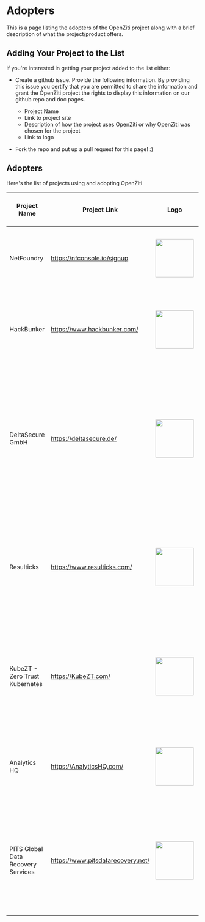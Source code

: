 # Adopters

This is a page listing the adopters of the OpenZiti project along with a brief description of what the project/product offers.

## Adding Your Project to the List

If you're interested in getting your project added to the list either:
* Create a github issue. Provide the following information. By providing this issue you certify that you are permitted to share the 
  information and grant the OpenZiti project the rights to display this information on our github repo and doc pages.

  * Project Name
  * Link to project site
  * Description of how the project uses OpenZiti or why OpenZiti was chosen for the project
  * Link to logo
* Fork the repo and put up a pull request for this page! :)

## Adopters

Here's the list of projects using and adopting OpenZiti

| Project Name                     | Project Link                                  | Logo     | How OpenZiti is used/why was OpenZiti chosen     |
|----------------------------------|-----------------------------------------------|----------|-----------------|
| NetFoundry                       | https://nfconsole.io/signup                   | <img src="https://netfoundry.io/logos/Logo-Dark-Backgrounds.jpg" width="100px"> | NetFoundry SaaS provides management, orchestrations, support, and SLAs for OpenZiti networks. |
| HackBunker                       | https://www.hackbunker.com/                   | <img src="https://irp.cdn-website.com/b429ad92/dms3rep/multi/hackbunker+logo+new.svg" width="100px"> | To open up a Zero Trust conversation in the C-Suite and Boardrooms of Blue-chip companies with a suite of products. |
| DeltaSecure GmbH                 | https://deltasecure.de/                       | <img src="https://deltasecure.de/wp-content/uploads/2022/10/DeltaSecure-Logo-gross-hell.png.png" width="100px"> | To provide Managed Security Operations Center services for small and medium-sized enterprises. Ziti overlay forms the basis for secure data transmission of customer data and within the SOC infrastructure. |
| Resulticks                       | https://www.resulticks.com/                   | <img src="https://www.resulticks.com/assets/platform/logos/resulticks-logo-blue.svg" width="100px"> | Resulticks Zero Trust API delivery network which forms the core of Resulticks' omnichannel marketing automation platform is built on OpenZiti to form a private dark mesh network.  |
| KubeZT - Zero Trust Kubernetes   | https://KubeZT.com/                           | <img src="https://kubezt-public.s3-us-gov-east-1.amazonaws.com/github-org-logo.png" width="100px"> | KubeZT is an on-demand Kubernetes environment that enables developers to build and deploy highly secure applications for high-compliance organizations. |
| Analytics HQ                     | https://AnalyticsHQ.com/                      | <img src="https://ahq-public.s3-us-gov-west-1.amazonaws.com/ahq-logo.png" width="100px"> | Analytics HQ is a next-generation unified platform built for modern data management and advanced analytics. |
| PITS Global Data Recovery Services | https://www.pitsdatarecovery.net/ | <img src="https://www.pitsdatarecovery.net/wp-content/uploads/2020/09/pits-logo.svg" width="100px"> | PITS Global Data Recovery Services is a data recovery company in the United States that offers services for recovering data from hard drives, SSDs, flash drives, RAID arrays and more.  |
